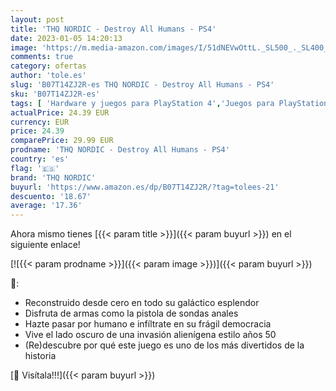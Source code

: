 ```yaml
---
layout: post
title: 'THQ NORDIC - Destroy All Humans - PS4'
date: 2023-01-05 14:20:13
image: 'https://m.media-amazon.com/images/I/51dNEVwOttL._SL500_._SL400_.jpg'
comments: true
category: ofertas
author: 'tole.es'
slug: 'B07T14ZJ2R-es THQ NORDIC - Destroy All Humans - PS4'
sku: 'B07T14ZJ2R-es'
tags: [ 'Hardware y juegos para PlayStation 4','Juegos para PlayStation 4','Videojuegos','ps4','thq nordic','🇪🇸', ]
actualPrice: 24.39 EUR
currency: EUR
price: 24.39
comparePrice: 29.99 EUR
prodname: 'THQ NORDIC - Destroy All Humans - PS4'
country: 'es'
flag: '🇪🇸'
brand: 'THQ NORDIC'
buyurl: 'https://www.amazon.es/dp/B07T14ZJ2R/?tag=tolees-21'
descuento: '18.67'
average: '17.36'
---
```


Ahora mismo tienes [{{< param title >}}]({{< param buyurl >}}) en el siguiente enlace!

[![{{< param prodname >}}]({{< param image >}})]({{< param buyurl >}})

🔎:

- Reconstruido desde cero en todo su galáctico esplendor
- Disfruta de armas como la pistola de sondas anales
- Hazte pasar por humano e infíltrate en su frágil democracia
- Vive el lado oscuro de una invasión alienígena estilo años 50
- (Re)descubre por qué este juego es uno de los más divertidos de la historia

[🛒 Visítala!!!]({{< param buyurl >}})
